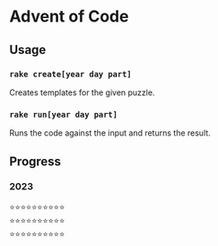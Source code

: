 # Advent of Code

## Usage

### `rake create[year day part]`

Creates templates for the given puzzle.

### `rake run[year day part]`

Runs the code against the input and returns the result.

## Progress

### 2023
⭐⭐⭐⭐⭐⭐⭐⭐⭐⭐<br />
⭐⭐⭐⭐⭐⭐⭐⭐⭐⭐<br />
⭐⭐⭐⭐⭐⭐⭐⭐⭐⭐<br />
